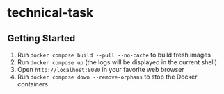 # technical-task
## Getting Started

1. Run `docker compose build --pull --no-cache` to build fresh images
2. Run `docker compose up` (the logs will be displayed in the current shell)
3. Open `http://localhost:8080` in your favorite web browser
4. Run `docker compose down --remove-orphans` to stop the Docker containers.

